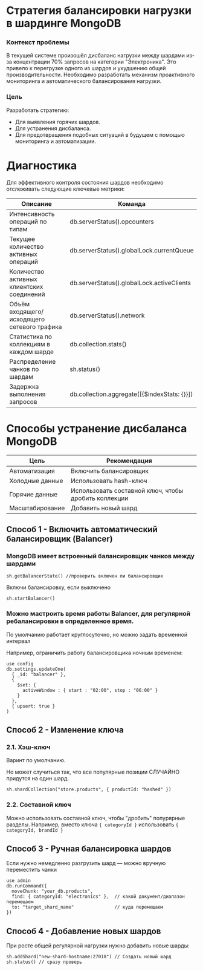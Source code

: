 # Стратегия балансировки нагрузки в шардинге MongoDB

### Контекст проблемы
В текущей системе произошёл дисбаланс нагрузки между шардами из-за концентрации 70% запросов на категории "Электроника". Это привело к перегрузке одного из шардов и ухудшению общей производительности. Необходимо разработать механизм проактивного мониторинга и автоматического балансирования нагрузки.

### Цель
Разработать стратегию:
   * Для выявления горячих шардов.
   * Для устранения дисбаланса.
   * Для предотвращения подобных ситуаций в будущем с помощью мониторинга и автоматизации.

# Диагностика
Для эффективного контроля состояния шардов необходимо отслеживать следующие ключевые метрики:

|Описание|Команда|
|--|--|
|Интенсивность операций по типам| db.serverStatus().opcounters|
|Текущее количество активных операций|db.serverStatus().globalLock.currentQueue|
|Количество активных клиентских соединений| db.serverStatus().globalLock.activeClients|
|Объём входящего/исходящего сетевого трафика|db.serverStatus().network|
|Статистика по коллекциям в каждом шарде|db.collection.stats()|
|Распределение чанков по шардам|sh.status()|
|Задержка выполнения запросов|db.collection.aggregate([{$indexStats: {}}])|Число активных соединений на шард|db.curr|

# Способы устранение дисбаланса MongoDB

|Цель|Рекомендация||
|--|--|--|
|Автоматизация| Включить балансировщик |
|Холодные данные | Использовать hash-ключ |
|Горячие данные | Использовать составной ключ, чтобы дробить коллекции  |
|Масштабирование | Добавить новый шард |

## Способ 1 - Включить автоматический балансировщик (Balancer)
### MongoDB имеет встроенный балансировщик чанков между шардами
```
sh.getBalancerState() //проверить включен ли балансировщик
```
Включи балансировку, если выключено
```
sh.startBalancer()
```

### Можно мастроить время работы Balancer, для регулярной ребалансировки в определенное время.
По умолчанию работает круглосуточно, но можно задать временной интервал

Например, ограничить работу балансировщика ночным временем:
```
use config
db.settings.updateOne(
  { _id: "balancer" },
  {
    $set: {
      activeWindow : { start : "02:00", stop : "06:00" }
    }
  },
  { upsert: true }
)
```

## Способ 2 - Изменение ключа
### 2.1. Хэш-ключ
Варинт по умолчанию.

Но может случиться так, что все популярные позиции СЛУЧАЙНО придутся на один шард.

```
sh.shardCollection("store.products", { productId: "hashed" })
```
### 2.2. Составной ключ

Можно использовать составной ключ, чтобы "дробить" попурярные разделы.
Например, вместо ключа ```{ categoryId }``` использовать ```{ categoryId, brandId }```


## Способ 3 - Ручная балансировка шардов
Если нужно немедленно разгрузить шард — можно вручную переместить чанки
```
use admin
db.runCommand({
  moveChunk: "your_db.products",
  find: { categoryId: "electronics" },  // какой документ/диапазон перемещаем
  to: "target_shard_name"               // куда перемещаем
})
```

## Способ 4 - Добавление новых шардов
При росте общей регулярной нагрузки нужно добавить новые шарды:

```
sh.addShard("new-shard-hostname:27018") // Создать новый шард
sh.status() // сразу проверь
```